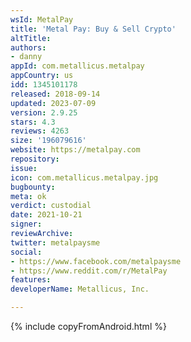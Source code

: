 ```yaml
---
wsId: MetalPay
title: 'Metal Pay: Buy & Sell Crypto'
altTitle: 
authors:
- danny
appId: com.metallicus.metalpay
appCountry: us
idd: 1345101178
released: 2018-09-14
updated: 2023-07-09
version: 2.9.25
stars: 4.3
reviews: 4263
size: '196079616'
website: https://metalpay.com
repository: 
issue: 
icon: com.metallicus.metalpay.jpg
bugbounty: 
meta: ok
verdict: custodial
date: 2021-10-21
signer: 
reviewArchive: 
twitter: metalpaysme
social:
- https://www.facebook.com/metalpaysme
- https://www.reddit.com/r/MetalPay
features: 
developerName: Metallicus, Inc.

---
```


{% include copyFromAndroid.html %}

